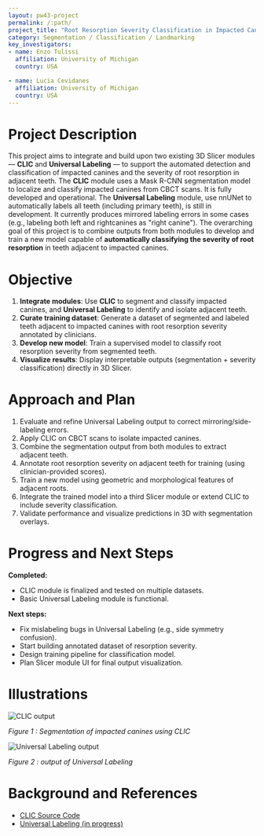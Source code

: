 ```yaml
---
layout: pw43-project
permalink: /:path/
project_title: "Root Resorption Severity Classification in Impacted Canine Cases Using CLIC and Universal Tooth Labeling"
category: Segmentation / Classification / Landmarking
key_investigators:
- name: Enzo Tulissi
  affiliation: University of Michigan
  country: USA

- name: Lucia Cevidanes
  affiliation: University of Michigan
  country: USA
---
```


# Project Description

This project aims to integrate and build upon two existing 3D Slicer modules — **CLIC** and **Universal Labeling** — to support the automated detection and classification of impacted canines and the severity of root resorption in adjacent teeth.
The **CLIC** module uses a Mask R-CNN segmentation model to localize and classify impacted canines from CBCT scans. It is fully developed and operational.
The **Universal Labeling** module, use nnUNet to automatically labels all teeth (including primary teeth), is still in development. It currently produces mirrored labeling errors in some cases (e.g., labeling both left and rightcanines as "right canine").
The overarching goal of this project is to combine outputs from both modules to develop and train a new model capable of **automatically classifying the severity of root resorption** in teeth adjacent to impacted canines.

# Objective

1. **Integrate modules**: Use **CLIC** to segment and classify impacted canines, and **Universal Labeling** to identify and isolate adjacent teeth.
2. **Curate training dataset**: Generate a dataset of segmented and labeled teeth adjacent to impacted canines with root resorption severity annotated by clinicians.
3. **Develop new model**: Train a supervised model to classify root resorption severity from segmented teeth.
4. **Visualize results**: Display interpretable outputs (segmentation + severity classification) directly in 3D Slicer.

# Approach and Plan

1. Evaluate and refine Universal Labeling output to correct mirroring/side-labeling errors.
2. Apply CLIC on CBCT scans to isolate impacted canines.
3. Combine the segmentation output from both modules to extract adjacent teeth.
4. Annotate root resorption severity on adjacent teeth for training (using clinician-provided scores).
5. Train a new model using geometric and morphological features of adjacent roots.
6. Integrate the trained model into a third Slicer module or extend CLIC to include severity classification.
7. Validate performance and visualize predictions in 3D with segmentation overlays.

# Progress and Next Steps

**Completed:**
- CLIC module is finalized and tested on multiple datasets.
- Basic Universal Labeling module is functional.

**Next steps:**
- Fix mislabeling bugs in Universal Labeling (e.g., side symmetry confusion).
- Start building annotated dataset of resorption severity.
- Design training pipeline for classification model.
- Plan Slicer module UI for final output visualization.

# Illustrations
![CLIC output](image.png)

*Figure 1 : Segmentation of impacted canines using CLIC*

![Universal Labeling output](image-1.png)

*Figure 2 : output of Universal Labeling*

# Background and References

- [CLIC Source Code](https://github.com/DCBIA-OrthoLab/SlicerAutomatedDentalTools/tree/main/CLIC)
- [Universal Labeling (in progress)](https://github.com/DCBIA-OrthoLab/SlicerAutomatedDentalTools/tree/main/CLIC/BATCHDENTALSEG)


